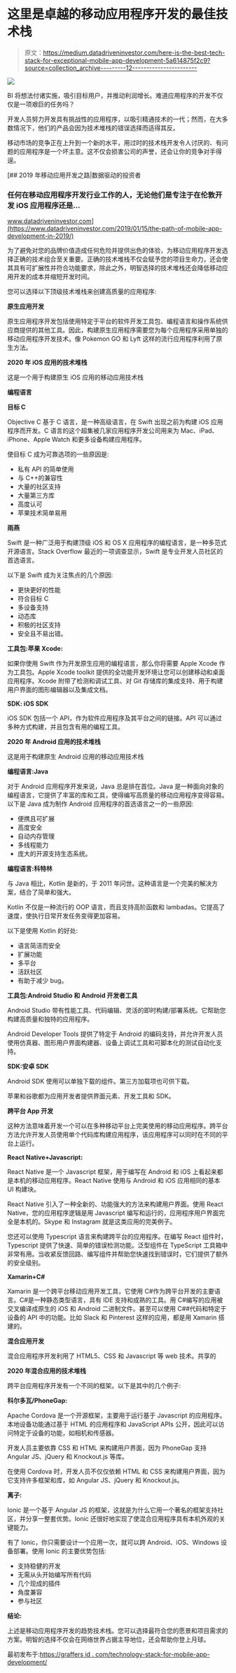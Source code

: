 # 这里是卓越的移动应用程序开发的最佳技术栈

> 原文：<https://medium.datadriveninvestor.com/here-is-the-best-tech-stack-for-exceptional-mobile-app-development-5a614875f2c9?source=collection_archive---------12----------------------->

![](img/ff081b506709ce20c84a79c2bfa492a3.png)

BI 将想法付诸实施，吸引目标用户，并推动利润增长。难道应用程序的开发不仅仅是一项艰巨的任务吗？

开发人员努力开发具有挑战性的应用程序，以吸引精通技术的一代；然而，在大多数情况下，他们的产品会因为技术堆栈的错误选择而适得其反。

移动市场的竞争正在上升到一个新的水平，用过时的技术栈开发令人讨厌的、有问题的应用程序是一个坏主意。这不仅会损害公司的声誉，还会让你的竞争对手得逞。

[](https://www.datadriveninvestor.com/2019/01/15/the-path-of-mobile-app-development-in-2019/) [## 2019 年移动应用开发之路|数据驱动的投资者

### 任何在移动应用程序开发行业工作的人，无论他们是专注于在伦敦开发 iOS 应用程序还是…

www.datadriveninvestor.com](https://www.datadriveninvestor.com/2019/01/15/the-path-of-mobile-app-development-in-2019/) 

为了避免对您的品牌价值造成任何危险并提供出色的体验，为移动应用程序开发选择正确的技术组合至关重要。正确的技术堆栈不仅会赋予您的项目生命力，还会使其具有可扩展性并符合功能要求，除此之外，明智选择的技术堆栈还会降低移动应用开发的成本并缩短开发时间。

您可以选择以下顶级技术堆栈来创建高质量的应用程序:

**原生应用开发**

原生应用程序开发包括使用特定于平台的软件开发工具包、编程语言和操作系统供应商提供的其他工具。因此，构建原生应用程序需要您为每个应用程序采用单独的移动应用程序开发技术。像 Pokemon GO 和 Lyft 这样的流行应用程序利用了原生方法。

**2020 年 iOS 应用的技术堆栈**

这是一个用于构建原生 iOS 应用的移动应用技术栈

**编程语言**

**目标 C**

Objective C 基于 C 语言，是一种高级语言，在 Swift 出现之前为构建 iOS 应用程序而开发。C 语言的这个超集被几家应用程序开发公司用来为 Mac、iPad、iPhone、Apple Watch 和更多设备构建应用程序。

使目标 C 成为可靠选项的一些原因是:

*   私有 API 的简单使用
*   与 C++的兼容性
*   大量的社区支持
*   大量第三方库
*   高度认可
*   苹果技术简单易用

**雨燕**

Swift 是一种广泛用于构建顶级 iOS 和 OS X 应用程序的编程语言，是一种多范式开源语言。Stack Overflow 最近的一项调查显示，Swift 是专业开发人员社区的首选语言。

以下是 Swift 成为关注焦点的几个原因:

*   更快更好的性能
*   符合目标 C
*   多设备支持
*   动态库
*   积极的社区支持
*   安全且不易出错。

**工具包:苹果 Xcode:**

如果你使用 Swift 作为开发原生应用的编程语言，那么你将需要 Apple Xcode 作为工具包。Apple Xcode toolkit 提供的全功能开发环境让您可以创建移动和桌面应用程序。Xcode 附带了检测和调试工具、对 Git 存储库的集成支持、用于构建用户界面的图形编辑器以及集成文档。

**SDK: iOS SDK**

iOS SDK 包括一个 API，作为软件应用程序及其平台之间的链接。API 可以通过多种方式构建，并且包含有用的编程工具。

**2020 年 Android 应用的技术堆栈**

这是用于构建原生 Android 应用的移动应用技术栈

**编程语言:Java**

对于 Android 应用程序开发来说，Java 总是排在首位。Java 是一种面向对象的编程语言，它提供了丰富的库和工具，使得编写高质量的移动应用程序变得容易。以下是 Java 成为制作 Android 应用程序的首选语言之一的一些原因:

*   便携且可扩展
*   高度安全
*   自动内存管理
*   多线程能力
*   庞大的开源支持生态系统。

**编程语言:科特林**

与 Java 相比，Kotlin 是新的，于 2011 年问世。这种语言是一个完美的解决方案，结合了简单和强大。

Kotlin 不仅是一种流行的 OOP 语言，而且支持高阶函数和 lambadas。它提高了速度，使执行日常开发任务变得更加容易。

以下是使用 Kotlin 的好处:

*   语言简洁而安全
*   扩展功能
*   多平台
*   活跃社区
*   有助于减少 bug。

**工具包:Android Studio 和 Android 开发者工具**

Android Studio 带有性能工具、代码编辑、灵活的即时构建/部署系统。它帮助您构建高质量和独特的应用程序。

Android Developer Tools 提供了特定于 Android 的编码支持，并允许开发人员使用仿真器、图形用户界面构建器、设备上调试工具和可脚本化的测试自动化支持。

**SDK:安卓 SDK**

Android SDK 使用可以单独下载的组件。第三方加载项也可供下载。

苹果和谷歌都为应用开发者提供界面元素、开发工具和 SDK。

**跨平台 App 开发**

这种方法意味着开发一个可以在多种移动平台上完美使用的移动应用程序。跨平台方法允许开发人员使用单个代码库构建应用程序，该应用程序可以同时在不同的平台上运行。

**React Native+Javascript:**

React Native 是一个 Javascript 框架，用于编写在 Android 和 iOS 上看起来都是本机的移动应用程序。React Native 使用与 Android 和 iOS 应用相同的基本 UI 构建块。

React Native 引入了一种全新的、功能强大的方法来构建用户界面。使用 React Native，您的应用程序逻辑是用 Javascript 编写和运行的，应用程序用户界面完全是本机的。Skype 和 Instagram 就是这类应用的完美例子。

您还可以使用 Typescript 语言来构建跨平台的应用程序。在编写 React 组件时，Typescript 提供了快速、简单的错误检测功能。泛型组件在 TypeScript 工具箱中非常有用。当收紧反馈回路、编写组件并帮助您快速找到错误时，它们提供了额外的安全级别。

**Xamarin+C#**

Xamarin 是一个跨平台移动应用开发工具，它使用 C#作为跨平台开发的主要语言。C#是一种静态类型语言，具有 IDE 支持和成熟的工具。用 C#编写的应用被交叉编译成原生的 iOS 和 Android 二进制文件。甚至可以使用 C##代码和特定于设备的 API 中的功能。比如 Slack 和 Pinterest 这样的应用，都是用 Xamarin 搭建的。

**混合应用开发**

混合应用程序开发利用了 HTML5、CSS 和 Javascript 等 web 技术。共享的

**2020 年混合应用的技术堆栈**

跨平台应用程序开发有一个不同的框架。以下是其中的几个例子:

**科尔多瓦/PhoneGap:**

Apache Cordova 是一个开源框架，主要用于运行基于 Javascript 的应用程序。本地设备功能通过基于 HTML 的应用程序和 JavaScript APIs 公开，因此可以访问特定于设备的功能，如相机和传感器。

开发人员主要依靠 CSS 和 HTML 来构建用户界面，因为 PhoneGap 支持 Angular JS、jQuery 和 Knockout.js 等库。

在使用 Cordova 时，开发人员不仅仅依赖 HTML 和 CSS 来构建用户界面，因为它支持许多框架和库，如 Angular JS、jQuery 和 Knockout.js。

**离子:**

Ionic 是一个基于 Angular JS 的框架，这就是为什么它用一个著名的框架支持社区，并分享一整套优势。Ionic 还很好地实现了使混合应用程序具有本机外观的关键能力。

有了 Ionic，你只需要设计一个应用一次，就可以跨 Android、iOS、Windows 设备部署。使用 Ionic 的主要优势包括:

*   支持稳健的开发
*   无需从头开始编写所有代码
*   几个现成的插件
*   角度兼容
*   参与社区

**结论:**

上述是移动应用程序开发的趋势技术栈。您可以选择最符合您的愿景和项目需求的方案。明智的选择不仅会在网络世界占据主导地位，还会帮助你登上月球。

最初发布于:[https://graffers id . com/technology-stack-for-mobile-app-development/](https://graffersid.com/technology-stack-for-mobile-app-development/)